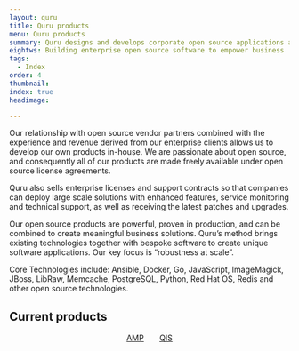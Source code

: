 ```yaml
---
layout: quru
title: Quru products
menu: Quru products
summary: Quru designs and develops corporate open source applications available with enterprise support.
eightws: Building enterprise open source software to empower business
tags:
  - Index
order: 4
thumbnail:
index: true
headimage:

---
```


Our relationship with open source vendor partners combined with the experience and revenue derived from our enterprise clients allows us to develop our own products in-house. We are passionate about open source, and consequently all of our products are made freely available under open source license agreements.

Quru also sells enterprise licenses and support contracts so that companies can deploy large scale solutions with enhanced features, service monitoring and technical support, as well as receiving the latest patches and upgrades.

Our open source products are powerful, proven in production, and can be combined to create meaningful business solutions. Quru’s method brings existing technologies together with bespoke software to create unique software applications. Our key focus is “robustness at scale”.

Core Technologies include: Ansible, Docker, Go, JavaScript, ImageMagick, JBoss, LibRaw, Memcache, PostgreSQL, Python, Red Hat OS, Redis and other open source technologies.

## Current products

<center><a href="/products/amp.html" class="button" style="margin-right: 2em;">AMP</a><a href="/products/qis.html" class="button">QIS</a></center>
